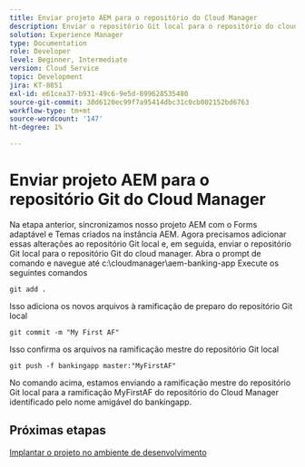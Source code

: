 ```yaml
---
title: Enviar projeto AEM para o repositório do Cloud Manager
description: Enviar o repositório Git local para o repositório do cloud manager
solution: Experience Manager
type: Documentation
role: Developer
level: Beginner, Intermediate
version: Cloud Service
topic: Development
jira: KT-8851
exl-id: e61cea37-b931-49c6-9e5d-899628535480
source-git-commit: 30d6120ec99f7a95414dbc31c0cb002152bd6763
workflow-type: tm+mt
source-wordcount: '147'
ht-degree: 1%

---
```


# Enviar projeto AEM para o repositório Git do Cloud Manager

Na etapa anterior, sincronizamos nosso projeto AEM com o Forms adaptável e Temas criados na instância AEM.
Agora precisamos adicionar essas alterações ao repositório Git local e, em seguida, enviar o repositório Git local para o repositório Git do cloud manager.
Abra o prompt de comando e navegue até c:\cloudmanager\aem-banking-app Execute os seguintes comandos

```
git add .
```

Isso adiciona os novos arquivos à ramificação de preparo do repositório Git local

```
git commit -m "My First AF"
```

Isso confirma os arquivos na ramificação mestre do repositório Git local

```
git push -f bankingapp master:"MyFirstAF"
```

No comando acima, estamos enviando a ramificação mestre do repositório Git local para a ramificação MyFirstAF do repositório do Cloud Manager identificado pelo nome amigável do bankingapp.

## Próximas etapas

[Implantar o projeto no ambiente de desenvolvimento](./deploy-to-dev-environment.md)
